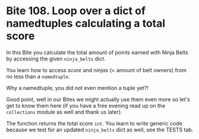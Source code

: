# Bite 108. Loop over a dict of namedtuples calculating a total score

In this Bite you calculate the total amount of points earned with Ninja Belts by accessing the given `ninja_belts` dict.

You learn how to access _score_ and _ninjas_ (= amount of belt owners) from no less than a `namedtuple`.

Why a namedtuple, you did not even mention a tuple yet?!

Good point, well in our Bites we might actually use them even more so let's get to know them here (if you have a free evening read up on the `collections` module as well and thank us later).

The function returns the total score `int`. You learn to write generic code because we test for an updated `ninja_belts` dict as well, see the TESTS tab.